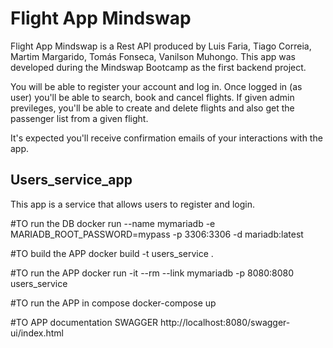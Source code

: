 # Flight App Mindswap

Flight App Mindswap is a Rest API produced by Luis Faria, Tiago Correia, Martim Margarido, Tomás Fonseca, Vanilson Muhongo. This app was developed during the Mindswap Bootcamp as the first backend project.

You will be able to register your account and log in.
Once logged in (as user) you'll be able to search, book and cancel flights.
If given admin previleges, you'll be able to create and delete flights and also get the passenger list from a given flight.

It's expected you'll receive confirmation emails of your interactions with the app.

## Users_service_app
This app is a service that allows users to register and login.


#TO run the DB
docker run --name mymariadb -e MARIADB_ROOT_PASSWORD=mypass -p 3306:3306 -d mariadb:latest

#TO build the APP
docker build -t users_service . 

#TO run the APP
docker run -it --rm --link mymariadb  -p 8080:8080 users_service

#TO run the APP in compose
docker-compose up

#TO APP documentation SWAGGER
http://localhost:8080/swagger-ui/index.html

